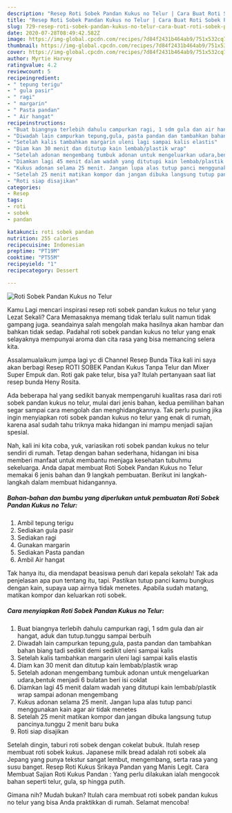 ```yaml
---
description: "Resep Roti Sobek Pandan Kukus no Telur | Cara Buat Roti Sobek Pandan Kukus no Telur Yang Sedap"
title: "Resep Roti Sobek Pandan Kukus no Telur | Cara Buat Roti Sobek Pandan Kukus no Telur Yang Sedap"
slug: 729-resep-roti-sobek-pandan-kukus-no-telur-cara-buat-roti-sobek-pandan-kukus-no-telur-yang-sedap
date: 2020-07-28T08:49:42.582Z
image: https://img-global.cpcdn.com/recipes/7d84f2431b464ab9/751x532cq70/roti-sobek-pandan-kukus-no-telur-foto-resep-utama.jpg
thumbnail: https://img-global.cpcdn.com/recipes/7d84f2431b464ab9/751x532cq70/roti-sobek-pandan-kukus-no-telur-foto-resep-utama.jpg
cover: https://img-global.cpcdn.com/recipes/7d84f2431b464ab9/751x532cq70/roti-sobek-pandan-kukus-no-telur-foto-resep-utama.jpg
author: Myrtie Harvey
ratingvalue: 4.2
reviewcount: 5
recipeingredient:
- " tepung terigu"
- " gula pasir"
- " ragi"
- " margarin"
- " Pasta pandan"
- " Air hangat"
recipeinstructions:
- "Buat biangnya terlebih dahulu campurkan ragi, 1 sdm gula dan air hangat, aduk dan tutup.tunggu sampai berbuih"
- "Diwadah lain campurkan tepung,gula, pasta pandan dan tambahkan bahan biang tadi sedikit demi sedikit uleni sampai kalis"
- "Setelah kalis tambahkan margarin uleni lagi sampai kalis elastis"
- "Diam kan 30 menit dan ditutup kain lembab/plastik wrap"
- "Setelah adonan mengembang tumbuk adonan untuk mengeluarkan udara,bentuk menjadi 6 bulatan beri isi coklat"
- "Diamkan lagi 45 menit dalam wadah yang ditutupi kain lembab/plastik wrap sampai adonan mengembang"
- "Kukus adonan selama 25 menit. Jangan lupa alas tutup panci menggunakan kain agar air tidak menetes"
- "Setelah 25 menit matikan kompor dan jangan dibuka langsung tutup pancinya.tunggu 2 menit baru buka"
- "Roti siap disajikan"
categories:
- Resep
tags:
- roti
- sobek
- pandan

katakunci: roti sobek pandan 
nutrition: 255 calories
recipecuisine: Indonesian
preptime: "PT19M"
cooktime: "PT55M"
recipeyield: "1"
recipecategory: Dessert

---
```



![Roti Sobek Pandan Kukus no Telur](https://img-global.cpcdn.com/recipes/7d84f2431b464ab9/751x532cq70/roti-sobek-pandan-kukus-no-telur-foto-resep-utama.jpg)

Kamu Lagi mencari inspirasi resep roti sobek pandan kukus no telur yang Lezat Sekali? Cara Memasaknya memang tidak terlalu sulit namun tidak gampang juga. seandainya salah mengolah maka hasilnya akan hambar dan bahkan tidak sedap. Padahal roti sobek pandan kukus no telur yang enak selayaknya mempunyai aroma dan cita rasa yang bisa memancing selera kita.

Assalamualaikum jumpa lagi yc di Channel Resep Bunda Tika kali ini saya akan berbagi Resep ROTI SOBEK Pandan Kukus Tanpa Telur dan Mixer Super Empuk dan. Roti gak pake telur, bisa ya? Itulah pertanyaan saat liat resep bunda Heny Rosita.

Ada beberapa hal yang sedikit banyak mempengaruhi kualitas rasa dari roti sobek pandan kukus no telur, mulai dari jenis bahan, kedua pemilihan bahan segar sampai cara mengolah dan menghidangkannya. Tak perlu pusing jika ingin menyiapkan roti sobek pandan kukus no telur yang enak di rumah, karena asal sudah tahu triknya maka hidangan ini mampu menjadi sajian spesial.


Nah, kali ini kita coba, yuk, variasikan roti sobek pandan kukus no telur sendiri di rumah. Tetap dengan bahan sederhana, hidangan ini bisa memberi manfaat untuk membantu menjaga kesehatan tubuhmu sekeluarga. Anda dapat membuat Roti Sobek Pandan Kukus no Telur memakai 6 jenis bahan dan 9 langkah pembuatan. Berikut ini langkah-langkah dalam membuat hidangannya.

<!--inarticleads1-->

##### Bahan-bahan dan bumbu yang diperlukan untuk pembuatan Roti Sobek Pandan Kukus no Telur:

1. Ambil  tepung terigu
1. Sediakan  gula pasir
1. Sediakan  ragi
1. Gunakan  margarin
1. Sediakan  Pasta pandan
1. Ambil  Air hangat


Tak hanya itu, dia mendapat beasiswa penuh dari kepala sekolah! Tak ada penjelasan apa pun tentang itu, tapi. Pastikan tutup panci kamu bungkus dengan kain, supaya uap airnya tidak menetes. Apabila sudah matang, matikan kompor dan keluarkan roti sobek. 

<!--inarticleads2-->

##### Cara menyiapkan Roti Sobek Pandan Kukus no Telur:

1. Buat biangnya terlebih dahulu campurkan ragi, 1 sdm gula dan air hangat, aduk dan tutup.tunggu sampai berbuih
1. Diwadah lain campurkan tepung,gula, pasta pandan dan tambahkan bahan biang tadi sedikit demi sedikit uleni sampai kalis
1. Setelah kalis tambahkan margarin uleni lagi sampai kalis elastis
1. Diam kan 30 menit dan ditutup kain lembab/plastik wrap
1. Setelah adonan mengembang tumbuk adonan untuk mengeluarkan udara,bentuk menjadi 6 bulatan beri isi coklat
1. Diamkan lagi 45 menit dalam wadah yang ditutupi kain lembab/plastik wrap sampai adonan mengembang
1. Kukus adonan selama 25 menit. Jangan lupa alas tutup panci menggunakan kain agar air tidak menetes
1. Setelah 25 menit matikan kompor dan jangan dibuka langsung tutup pancinya.tunggu 2 menit baru buka
1. Roti siap disajikan


Setelah dingin, taburi roti sobek dengan cokelat bubuk. Itulah resep membuat roti sobek kukus. Japanese milk bread adalah roti sobek ala Jepang yang punya tekstur sangat lembut, mengembang, serta rasa yang susu banget. Resep Roti Kukus Srikaya Pandan yang Manis Legit. Cara Membuat Sajian Roti Kukus Pandan : Yang perlu dilakukan ialah mengocok bahan seperti telur, gula, sp hingga putih. 

Gimana nih? Mudah bukan? Itulah cara membuat roti sobek pandan kukus no telur yang bisa Anda praktikkan di rumah. Selamat mencoba!
